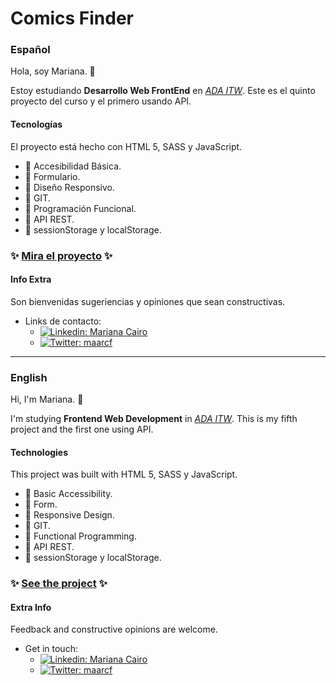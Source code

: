 # Comics Finder 
### Español
Hola, soy Mariana. :wave:

Estoy estudiando **Desarrollo Web FrontEnd** en *[ADA ITW](https://adaitw.org/)*. Este es el quinto proyecto del curso y el primero usando API.

#### Tecnologías
El proyecto está hecho con HTML 5, SASS y JavaScript. 

- :small_orange_diamond: Accesibilidad Básica.
- :small_orange_diamond: Formulario.
- :small_orange_diamond: Diseño Responsivo.
- :small_orange_diamond: GIT.
- :small_orange_diamond: Programación Funcional.
- :small_orange_diamond: API REST.
- :small_orange_diamond: sessionStorage y localStorage.

### :sparkles: [Mira el proyecto](https://maarcf.github.io/comic-finder/) :sparkles:


#### Info Extra
Son bienvenidas sugeriencias y opiniones que sean constructivas. 

- Links de contacto:
  - [![Linkedin: Mariana Cairo](https://img.shields.io/badge/-LinkedIn-blue?style=flat-square&logo=Linkedin&logoColor=white&link=https://www.linkedin.com/in/mariana-cairo/)](https://www.linkedin.com/in/mariana-cairo/)
  - [![Twitter: maarcf](https://img.shields.io/badge/-Twitter-blue?style=flat-square&logo=twitter&logoColor=white&link=https://twitter.com/maarcf)](https://twitter.com/maarcf)

---

### English

Hi, I'm Mariana. :wave:

I'm studying **Frontend Web Development** in *[ADA ITW](https://adaitw.org/)*. This is my fifth project and the first one using API.

#### Technologies
This project was built with HTML 5, SASS y JavaScript.

- :small_orange_diamond: Basic Accessibility.
- :small_orange_diamond: Form.
- :small_orange_diamond: Responsive Design.
- :small_orange_diamond: GIT.
- :small_orange_diamond: Functional Programming.
- :small_orange_diamond: API REST.
- :small_orange_diamond: sessionStorage y localStorage.

### :sparkles: [See the project](https://maarcf.github.io/comic-finder/) :sparkles:

#### Extra Info
Feedback and constructive opinions are welcome. 

- Get in touch:
  - [![Linkedin: Mariana Cairo](https://img.shields.io/badge/-LinkedIn-blue?style=flat-square&logo=Linkedin&logoColor=white&link=https://www.linkedin.com/in/mariana-cairo/)](https://www.linkedin.com/in/mariana-cairo/)
  - [![Twitter: maarcf](https://img.shields.io/badge/-Twitter-blue?style=flat-square&logo=twitter&logoColor=white&link=https://twitter.com/maarcf)](https://twitter.com/maarcf)